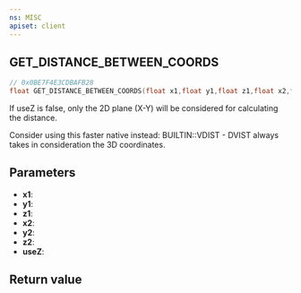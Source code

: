 ```yaml
---
ns: MISC
apiset: client
---
```

## GET_DISTANCE_BETWEEN_COORDS

```c
// 0x0BE7F4E3CDBAFB28
float GET_DISTANCE_BETWEEN_COORDS(float x1,float y1,float z1,float x2,float y2,float z2,BOOL useZ);
```

If useZ is false, only the 2D plane (X-Y) will be considered for calculating the distance.

Consider using this faster native instead: BUILTIN::VDIST - DVIST always takes in consideration the 3D coordinates.

## Parameters
* **x1**:
* **y1**:
* **z1**:
* **x2**:
* **y2**:
* **z2**:
* **useZ**:

## Return value